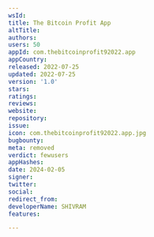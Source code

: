 ```yaml
---
wsId: 
title: The Bitcoin Profit App
altTitle: 
authors: 
users: 50
appId: com.thebitcoinprofit92022.app
appCountry: 
released: 2022-07-25
updated: 2022-07-25
version: '1.0'
stars: 
ratings: 
reviews: 
website: 
repository: 
issue: 
icon: com.thebitcoinprofit92022.app.jpg
bugbounty: 
meta: removed
verdict: fewusers
appHashes: 
date: 2024-02-05
signer: 
twitter: 
social: 
redirect_from: 
developerName: SHIVRAM
features: 

---
```


